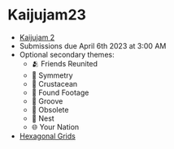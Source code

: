 # Kaijujam23

- [Kaijujam 2](https://itch.io/jam/kaijujam2)
- Submissions due April 6th 2023 at 3:00 AM
- Optional secondary themes:
  - 🫂 Friends Reunited
  - 🔺 Symmetry
  - 🦐 Crustacean
  - 📼 Found Footage
  - 🕺 Groove
  - 💾 Obsolete
  - 🪺 Nest
  - 🌐 Your Nation
- [Hexagonal Grids](https://www.redblobgames.com/grids/hexagons/)
